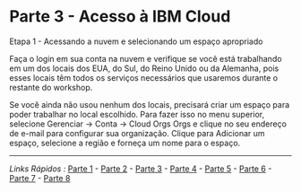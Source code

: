 # Parte 3 - Acesso à IBM Cloud

Etapa 1 - Acessando a nuvem e selecionando um espaço apropriado

Faça o login em sua conta na nuvem e verifique se você está trabalhando em um dos locais dos EUA, do Sul, do Reino Unido ou da Alemanha, pois esses locais têm todos os serviços necessários que usaremos durante o restante do workshop.

Se você ainda não usou nenhum dos locais, precisará criar um espaço para poder trabalhar no local escolhido. Para fazer isso no menu superior, selecione Gerenciar -> Conta -> Cloud Orgs Orgs e clique no seu endereço de e-mail para configurar sua organização. Clique para Adicionar um espaço, selecione a região e forneça um nome para o espaço.

***
*Links Rápidos :*
[Parte 1](/content/intro.md) - [Parte 2](/content/prereq.md) - [Parte 3](/content/access.md) - [Parte 4](/content/boilerplate.md) - [Parte 5](/content/platform.md) - [Parte 6](/content/device.md) - [Parte 7](/content/view.md) - [Parte 8](/content/nodered.md)
